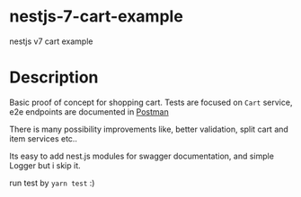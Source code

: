 # nestjs-7-cart-example
nestjs v7 cart example

# Description
Basic proof of concept for shopping cart. Tests are focused on `Cart` service, e2e endpoints are documented in [Postman](https://documenter.getpostman.com/view/4765760/Szf53p7o?version=latest)

There is many possibility improvements like, better validation, split cart and item services etc..

Its easy to add nest.js modules for swagger documentation, and simple Logger but i skip it.

run test by `yarn test` :)